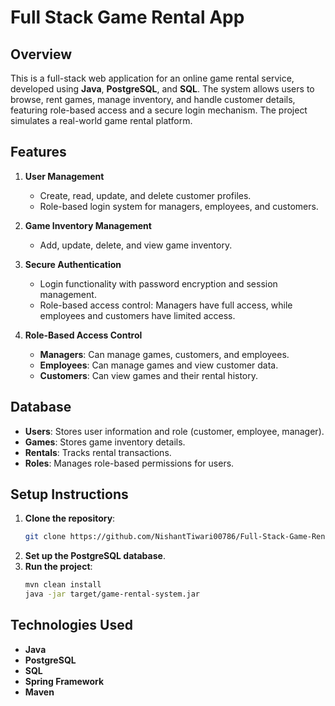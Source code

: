 
# Full Stack Game Rental App

## Overview
This is a full-stack web application for an online game rental service, developed using **Java**, **PostgreSQL**, and **SQL**. The system allows users to browse, rent games, manage inventory, and handle customer details, featuring role-based access and a secure login mechanism. The project simulates a real-world game rental platform.

## Features
1. **User Management**
   - Create, read, update, and delete customer profiles.
   - Role-based login system for managers, employees, and customers.

2. **Game Inventory Management**
   - Add, update, delete, and view game inventory.

3. **Secure Authentication**
   - Login functionality with password encryption and session management.
   - Role-based access control: Managers have full access, while employees and customers have limited access.

4. **Role-Based Access Control**
   - **Managers**: Can manage games, customers, and employees.
   - **Employees**: Can manage games and view customer data.
   - **Customers**: Can view games and their rental history.

## Database
- **Users**: Stores user information and role (customer, employee, manager).
- **Games**: Stores game inventory details.
- **Rentals**: Tracks rental transactions.
- **Roles**: Manages role-based permissions for users.

## Setup Instructions
1. **Clone the repository**:
   ```bash
   git clone https://github.com/NishantTiwari00786/Full-Stack-Game-Rental-App.git
   ```
2. **Set up the PostgreSQL database**.
3. **Run the project**:
   ```bash
   mvn clean install
   java -jar target/game-rental-system.jar
   ```

## Technologies Used
- **Java**
- **PostgreSQL**
- **SQL**
- **Spring Framework**
- **Maven**
